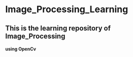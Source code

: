 ﻿# Image_Processing_Learning
## This is the learning repository of Image_Processing 
#### using OpenCv
